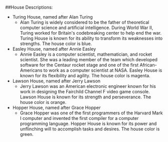 ##House Descriptions:

- Turing House, named after Alan Turing
  - Alan Turing is widely considered to be the father of theoretical computer science and artificial intelligence. During World War II, Turing worked for Britain's codebreaking center to help end the war. Turing House is known for its ability to transform its weaknesses into strengths. The house color is blue.
- Easley House, named after Annie Easley
  - Annie Easley is a computer scientist, mathematician, and rocket scientist. She was a leading member of the team which developed software for the Centaur rocket stage and one of the first African-Americans to work as a computer scientist at NASA. Easley House is known for its flexibility and agility. The house color is magenta. 
- Lawson House, named after Jerry Lawson
  - Jerry Lawson was an American electronic engineer known for his work in designing the Fairchild Channel F video game console. Lawson House is known for its strength and perseverance. The house color is orange.
- Hopper House, named after Grace Hopper
  - Grace Hopper was one of the first programmers of the Harvard Mark I computer and invented the first compiler for a computer programming language. Hopper House is known for its power and unflinching will to accomplish tasks and desires. The house color is green.
